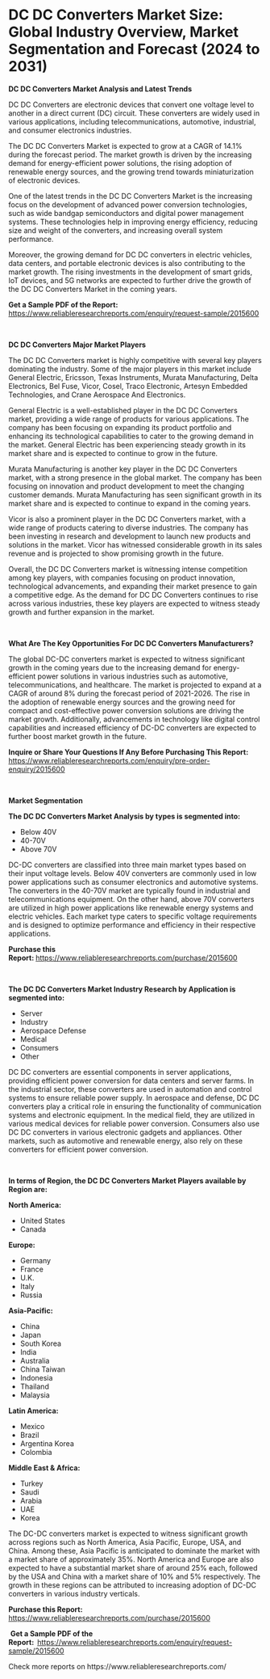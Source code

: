 <p><h1>DC DC Converters Market Size: Global Industry Overview, Market Segmentation and Forecast (2024 to 2031)</h1></p><p><strong>DC DC Converters Market Analysis and Latest Trends</strong></p>
<p><p>DC DC Converters are electronic devices that convert one voltage level to another in a direct current (DC) circuit. These converters are widely used in various applications, including telecommunications, automotive, industrial, and consumer electronics industries.</p><p>The DC DC Converters Market is expected to grow at a CAGR of 14.1% during the forecast period. The market growth is driven by the increasing demand for energy-efficient power solutions, the rising adoption of renewable energy sources, and the growing trend towards miniaturization of electronic devices.</p><p>One of the latest trends in the DC DC Converters Market is the increasing focus on the development of advanced power conversion technologies, such as wide bandgap semiconductors and digital power management systems. These technologies help in improving energy efficiency, reducing size and weight of the converters, and increasing overall system performance.</p><p>Moreover, the growing demand for DC DC converters in electric vehicles, data centers, and portable electronic devices is also contributing to the market growth. The rising investments in the development of smart grids, IoT devices, and 5G networks are expected to further drive the growth of the DC DC Converters Market in the coming years.</p></p>
<p><strong>Get a Sample PDF of the Report:&nbsp;</strong> <a href="https://www.reliableresearchreports.com/enquiry/request-sample/2015600">https://www.reliableresearchreports.com/enquiry/request-sample/2015600</a></p>
<p>&nbsp;</p>
<p><strong>DC DC Converters Major Market Players</strong></p>
<p><p>The DC DC Converters market is highly competitive with several key players dominating the industry. Some of the major players in this market include General Electric, Ericsson, Texas Instruments, Murata Manufacturing, Delta Electronics, Bel Fuse, Vicor, Cosel, Traco Electronic, Artesyn Embedded Technologies, and Crane Aerospace And Electronics.</p><p>General Electric is a well-established player in the DC DC Converters market, providing a wide range of products for various applications. The company has been focusing on expanding its product portfolio and enhancing its technological capabilities to cater to the growing demand in the market. General Electric has been experiencing steady growth in its market share and is expected to continue to grow in the future.</p><p>Murata Manufacturing is another key player in the DC DC Converters market, with a strong presence in the global market. The company has been focusing on innovation and product development to meet the changing customer demands. Murata Manufacturing has seen significant growth in its market share and is expected to continue to expand in the coming years.</p><p>Vicor is also a prominent player in the DC DC Converters market, with a wide range of products catering to diverse industries. The company has been investing in research and development to launch new products and solutions in the market. Vicor has witnessed considerable growth in its sales revenue and is projected to show promising growth in the future.</p><p>Overall, the DC DC Converters market is witnessing intense competition among key players, with companies focusing on product innovation, technological advancements, and expanding their market presence to gain a competitive edge. As the demand for DC DC Converters continues to rise across various industries, these key players are expected to witness steady growth and further expansion in the market.</p></p>
<p>&nbsp;</p>
<p><strong>What Are The Key Opportunities For DC DC Converters Manufacturers?</strong></p>
<p><p>The global DC-DC converters market is expected to witness significant growth in the coming years due to the increasing demand for energy-efficient power solutions in various industries such as automotive, telecommunications, and healthcare. The market is projected to expand at a CAGR of around 8% during the forecast period of 2021-2026. The rise in the adoption of renewable energy sources and the growing need for compact and cost-effective power conversion solutions are driving the market growth. Additionally, advancements in technology like digital control capabilities and increased efficiency of DC-DC converters are expected to further boost market growth in the future.</p></p>
<p><strong>Inquire or Share Your Questions If Any Before Purchasing This Report:</strong> <a href="https://www.reliableresearchreports.com/enquiry/pre-order-enquiry/2015600">https://www.reliableresearchreports.com/enquiry/pre-order-enquiry/2015600</a></p>
<p>&nbsp;</p>
<p><strong>Market Segmentation</strong></p>
<p><strong>The DC DC Converters Market Analysis by types is segmented into:</strong></p>
<p><ul><li>Below 40V</li><li>40-70V</li><li>Above 70V</li></ul></p>
<p><p>DC-DC converters are classified into three main market types based on their input voltage levels. Below 40V converters are commonly used in low power applications such as consumer electronics and automotive systems. The converters in the 40-70V market are typically found in industrial and telecommunications equipment. On the other hand, above 70V converters are utilized in high power applications like renewable energy systems and electric vehicles. Each market type caters to specific voltage requirements and is designed to optimize performance and efficiency in their respective applications.</p></p>
<p><strong>Purchase this Report:&nbsp;</strong><a href="https://www.reliableresearchreports.com/purchase/2015600">https://www.reliableresearchreports.com/purchase/2015600</a></p>
<p>&nbsp;</p>
<p><strong>The DC DC Converters Market Industry Research by Application is segmented into:</strong></p>
<p><ul><li>Server</li><li>Industry</li><li>Aerospace Defense</li><li>Medical</li><li>Consumers</li><li>Other</li></ul></p>
<p><p>DC DC converters are essential components in server applications, providing efficient power conversion for data centers and server farms. In the industrial sector, these converters are used in automation and control systems to ensure reliable power supply. In aerospace and defense, DC DC converters play a critical role in ensuring the functionality of communication systems and electronic equipment. In the medical field, they are utilized in various medical devices for reliable power conversion. Consumers also use DC DC converters in various electronic gadgets and appliances. Other markets, such as automotive and renewable energy, also rely on these converters for efficient power conversion.</p></p>
<p>&nbsp;</p>
<p><strong>In terms of Region, the DC DC Converters Market Players available by Region are:</strong></p>
<p>
    <p> <strong> North America: </strong>
        <ul>
            <li>United States</li>
            <li>Canada</li>
        </ul>
        </p> 
    <p> <strong> Europe: </strong>
        <ul>
            <li>Germany</li>
            <li>France</li>
            <li>U.K.</li>
            <li>Italy</li>
            <li>Russia</li>
        </ul>
        </p> 
    <p> <strong> Asia-Pacific: </strong>
        <ul>
            <li>China</li>
            <li>Japan</li>
            <li>South Korea</li>
            <li>India</li>
            <li>Australia</li>
            <li>China Taiwan</li>
            <li>Indonesia</li>
            <li>Thailand</li>
            <li>Malaysia</li>
        </ul>
        </p> 
    <p> <strong> Latin America: </strong>
        <ul>
            <li>Mexico</li>
            <li>Brazil</li>
            <li>Argentina Korea</li>
            <li>Colombia</li>
        </ul>
        </p> 
    <p> <strong> Middle East & Africa: </strong>
        <ul>
            <li>Turkey</li>
            <li>Saudi</li>
            <li>Arabia</li>
            <li>UAE</li>
            <li>Korea</li>
        </ul>
    </p>
    </p>
<p><p>The DC-DC converters market is expected to witness significant growth across regions such as North America, Asia Pacific, Europe, USA, and China. Among these, Asia Pacific is anticipated to dominate the market with a market share of approximately 35%. North America and Europe are also expected to have a substantial market share of around 25% each, followed by the USA and China with a market share of 10% and 5% respectively. The growth in these regions can be attributed to increasing adoption of DC-DC converters in various industry verticals.</p></p>
<p><strong>Purchase this Report: </strong><a href="https://www.reliableresearchreports.com/purchase/2015600">https://www.reliableresearchreports.com/purchase/2015600</a></p>
<p>&nbsp;<strong>Get a Sample PDF of the Report:&nbsp;&nbsp;</strong><a href="https://www.reliableresearchreports.com/enquiry/request-sample/2015600">https://www.reliableresearchreports.com/enquiry/request-sample/2015600</a></p>
<p><strong></strong></p>
<p>Check more reports on https://www.reliableresearchreports.com/</p>